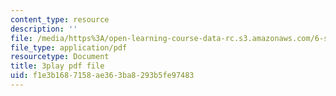 ```yaml
---
content_type: resource
description: ''
file: /media/https%3A/open-learning-course-data-rc.s3.amazonaws.com/6-s897-machine-learning-for-healthcare-spring-2019/f1e3b1687158ae363ba8293b5fe97483_ZQu2B3GyI_k.pdf
file_type: application/pdf
resourcetype: Document
title: 3play pdf file
uid: f1e3b168-7158-ae36-3ba8-293b5fe97483
---
```

